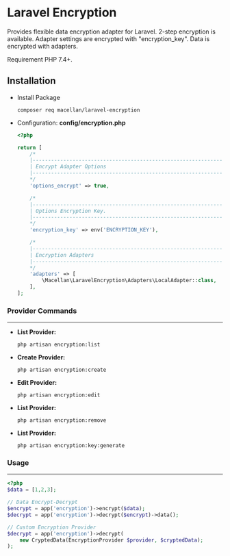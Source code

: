 
Laravel Encryption
=========

Provides flexible data encryption adapter for Laravel. 2-step encryption is available. 
Adapter settings are encrypted with "encryption_key". Data is encrypted with adapters.   

Requirement PHP 7.4+.  

Installation
--------------------
* Install Package
    ```shell
    composer req macellan/laravel-encryption
    ```
* Configuration: __config/encryption.php__
    ```php
    <?php
    
    return [
        /*
        |--------------------------------------------------------------------------
        | Encrypt Adapter Options
        |--------------------------------------------------------------------------
        */
        'options_encrypt' => true,
    
        /*
        |--------------------------------------------------------------------------
        | Options Encryption Key.
        |--------------------------------------------------------------------------
        */
        'encryption_key' => env('ENCRYPTION_KEY'),
    
        /*
        |--------------------------------------------------------------------------
        | Encryption Adapters
        |--------------------------------------------------------------------------
        */
        'adapters' => [
            \Macellan\LaravelEncryption\Adapters\LocalAdapter::class,
        ],
    ];
    ```  

### Provider Commands
--------------------
* __List Provider:__
    ```shell
    php artisan encryption:list
    ```
* __Create Provider:__
    ```shell
    php artisan encryption:create
    ```
* __Edit Provider:__
    ```shell
    php artisan encryption:edit
    ```
* __List Provider:__
    ```shell
    php artisan encryption:remove
    ```
* __List Provider:__
    ```shell
    php artisan encryption:key:generate
    ```
  
### Usage
--------------------
```php
<?php
$data = [1,2,3];

// Data Encrypt-Decrypt
$encrypt = app('encryption')->encrypt($data);
$decrypt = app('encryption')->decrypt($encrypt)->data();

// Custom Encryption Provider
$decrypt = app('encryption')->decrypt(
    new CryptedData(EncryptionProvider $provider, $cryptedData);
);
```
